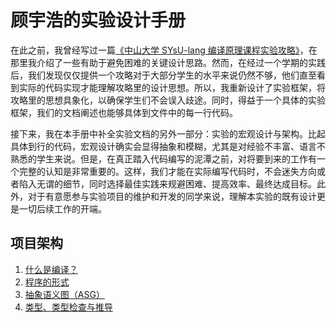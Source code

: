# 顾宇浩的实验设计手册

在此之前，我曾经写过一篇[《中山大学 SYsU-lang 编译原理课程实验攻略》](https://yhgu2000.github.io/posts/%E4%B8%AD%E5%B1%B1%E5%A4%A7%E5%AD%A6SYsUlang%E5%AE%9E%E9%AA%8C%E6%94%BB%E7%95%A5/)，在那里我介绍了一些有助于避免困难的关键设计思路。然而，在经过一个学期的实践后，我们发现仅仅提供一个攻略对于大部分学生的水平来说仍然不够，他们直至看到实际的代码实现才能理解攻略里的设计思想。所以，我重新设计了实验框架，将攻略里的思想具象化，以确保学生们不会误入歧途。同时，得益于一个具体的实验框架，我们的文档阐述也能够具体到文件中的每一行代码。

接下来，我在本手册中补全实验文档的另外一部分：实验的宏观设计与架构。比起具体到行的代码，宏观设计确实会显得抽象和模糊，尤其是对经验不丰富、语言不熟悉的学生来说。但是，在真正踏入代码编写的泥潭之前，对将要到来的工作有一个完整的认知是非常重要的。这样，我们才能在实际编写代码时，不会迷失方向或者陷入无谓的细节，同时选择最佳实践来规避困难、提高效率、最终达成目标。此外，对于有意愿参与实验项目的维护和开发的同学来说，理解本实验的既有设计更是一切后续工作的开端。

## 项目架构

1. [什么是编译？](./什么是编译？.md)
2. [程序的形式](./程序的形式.md)
3. [抽象语义图（ASG）](./抽象语义图（ASG）.md)
4. [类型、类型检查与推导](./类型、类型检查与推导.md)

<!-- ## 实验设计

1. [实验的任务划分](./5)
2. [框架的用户体验](./7)
3. [文档与教程](./)
4. [项目运作](./5.md)

# 致谢 -->
